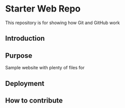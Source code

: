 # Starter Web Repo

This repository is for showing how Git and GitHub work


## Introduction

## Purpose

Sample website with plenty of files for

## Deployment

## How to contribute